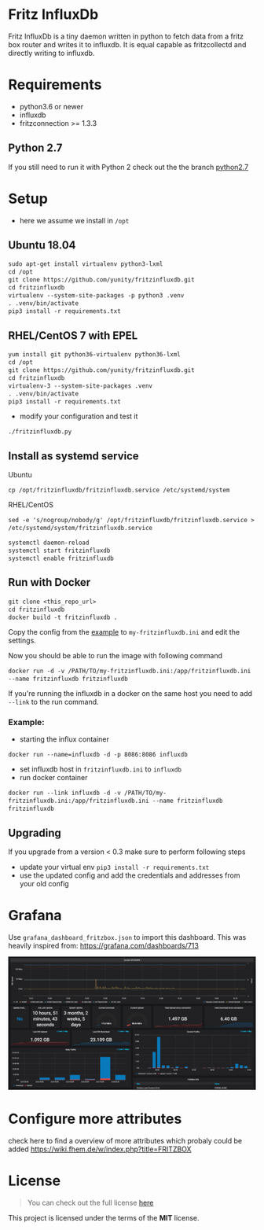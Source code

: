 # Fritz InfluxDb

Fritz InfluxDb is a tiny daemon written in python to fetch data from a fritz box router and writes it to influxdb.
It is equal capable as fritzcollectd and directly writing to influxdb.

# Requirements
* python3.6 or newer
* influxdb
* fritzconnection >= 1.3.3

## Python 2.7
If you still need to run it with Python 2 check out the the branch
[python2.7](https://github.com/yunity/fritzinfluxdb/tree/python2.7)

# Setup
* here we assume we install in ```/opt```

## Ubuntu 18.04
```
sudo apt-get install virtualenv python3-lxml
cd /opt
git clone https://github.com/yunity/fritzinfluxdb.git
cd fritzinfluxdb
virtualenv --system-site-packages -p python3 .venv
. .venv/bin/activate
pip3 install -r requirements.txt
```

## RHEL/CentOS 7 with EPEL
```
yum install git python36-virtualenv python36-lxml
cd /opt
git clone https://github.com/yunity/fritzinfluxdb.git
cd fritzinfluxdb
virtualenv-3 --system-site-packages .venv
. .venv/bin/activate
pip3 install -r requirements.txt
```

* modify your configuration and test it
```
./fritzinfluxdb.py
```

## Install as systemd service
Ubuntu
```
cp /opt/fritzinfluxdb/fritzinfluxdb.service /etc/systemd/system
```
RHEL/CentOS
```
sed -e 's/nogroup/nobody/g' /opt/fritzinfluxdb/fritzinfluxdb.service > /etc/systemd/system/fritzinfluxdb.service
```

```
systemctl daemon-reload
systemctl start fritzinfluxdb
systemctl enable fritzinfluxdb
```

## Run with Docker
```
git clone <this_repo_url>
cd fritzinfluxdb
docker build -t fritzinfluxdb .
```

Copy the config from the [example](default.ini) to ```my-fritzinfluxdb.ini``` and edit
the settings.

Now you should be able to run the image with following command
```
docker run -d -v /PATH/TO/my-fritzinfluxdb.ini:/app/fritzinfluxdb.ini --name fritzinfluxdb fritzinfluxdb
```

If you're running the influxdb in a docker on the same host you need to add `--link` to the run command.

### Example:
* starting the influx container
```
docker run --name=influxdb -d -p 8086:8086 influxdb
```
* set influxdb host in `fritzinfluxdb.ini` to `influxdb`
* run docker container
```
docker run --link influxdb -d -v /PATH/TO/my-fritzinfluxdb.ini:/app/fritzinfluxdb.ini --name fritzinfluxdb fritzinfluxdb
```

## Upgrading
If you upgrade from a version < 0.3 make sure to perform following steps

* update your virtual env `pip3 install -r requirements.txt`
* use the updated config and add the credentials and addresses from your old config

# Grafana

Use ```grafana_dashboard_fritzbox.json``` to import this dashboard.
This was heavily inspired from: https://grafana.com/dashboards/713

![Grafan Dashboard](grafana_dashboard.jpg)

# Configure more attributes

check here to find a overview of more attributes which probaly could be added
https://wiki.fhem.de/w/index.php?title=FRITZBOX

# License
>You can check out the full license [here](LICENSE.txt)

This project is licensed under the terms of the **MIT** license.
